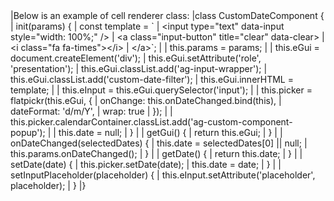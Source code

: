 <framework-specific-section frameworks="javascript">
|Below is an example of cell renderer class:
</framework-specific-section>

<framework-specific-section frameworks="javascript">
<snippet transform={false}>
|class CustomDateComponent {
|    init(params) {
|        const template = `
|            &lt;input type="text" data-input style="width: 100%;" />
|            &lt;a class="input-button" title="clear" data-clear>
|                &lt;i class="fa fa-times">&lt;/i>
|            &lt;/a>`;
|
|        this.params = params;
|    
|        this.eGui = document.createElement('div');
|        this.eGui.setAttribute('role', 'presentation');
|        this.eGui.classList.add('ag-input-wrapper');
|        this.eGui.classList.add('custom-date-filter');
|        this.eGui.innerHTML = template;
|    
|        this.eInput = this.eGui.querySelector('input');
|    
|        this.picker = flatpickr(this.eGui, {
|            onChange: this.onDateChanged.bind(this),
|            dateFormat: 'd/m/Y',
|            wrap: true
|        });
|    
|        this.picker.calendarContainer.classList.add('ag-custom-component-popup');
|    
|        this.date = null;
|    }
|
|    getGui() {
|        return this.eGui;
|    }
|
|    onDateChanged(selectedDates) {
|        this.date = selectedDates[0] || null;
|        this.params.onDateChanged();
|    }
|
|    getDate() {
|        return this.date;
|    }
|
|    setDate(date) {
|        this.picker.setDate(date);
|        this.date = date;
|    }
|
|    setInputPlaceholder(placeholder) {
|        this.eInput.setAttribute('placeholder', placeholder);
|    }
|}
</snippet>
</framework-specific-section>